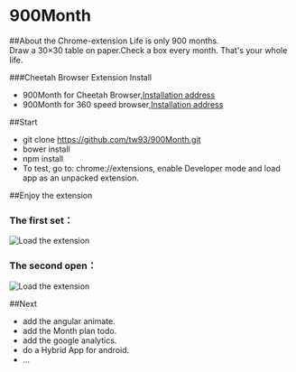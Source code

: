 # 900Month
##About the Chrome-extension
Life is only 900 months.  
Draw a 30×30 table on paper.Check a box every month.  That's your whole life. 

###Cheetah Browser Extension Install

 - 900Month for Cheetah Browser,[Installation address](http://store.liebao.cn/search.html?keyword=900Month) 
 - 900Month for 360 speed browser,[Installation address](https://ext.chrome.360.cn/webstore/search/900Month)


##Start

 - git clone  https://github.com/tw93/900Month.git
 - bower install
 - npm install
 - To test, go to: chrome://extensions, enable Developer mode and load app as an unpacked extension.

##Enjoy the extension
 
### The first set：
 ![Load the extension](http://7xir1l.com1.z0.glb.clouddn.com/chrome.png)

### The second open：
 ![Load the extension](http://7xir1l.com1.z0.glb.clouddn.com/all.png)

##Next
 
 - add the angular animate.
 - add the Month plan todo.
 - add the google analytics.
 - do a Hybrid App for android.
 - ...


